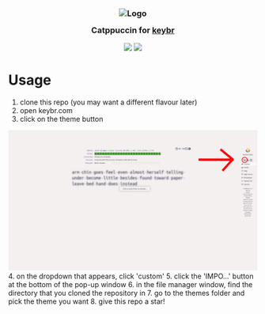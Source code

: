 <!-- panvimdoc-ignore-start -->

<h3 align="center">
    <img src="https://raw.githubusercontent.com/catppuccin/catppuccin/main/assets/logos/exports/1544x1544_circle.png" width="100" alt="Logo"/><br/>
    <img src="https://raw.githubusercontent.com/catppuccin/catppuccin/main/assets/misc/transparent.png" height="30" width="0px"/>
    Catppuccin for <a href="keybr.com">keybr</a>
    <img src="https://raw.githubusercontent.com/catppuccin/catppuccin/main/assets/misc/transparent.png" height="30" width="0px"/>
</h3>

<p align="center">
    <a href="https://github.com/randomintegers/catppuccin-keybr/stargazers"><img src="https://img.shields.io/github/stars/randomintegers/catppuccin-keybr?colorA=363a4f&colorB=b7bdf8&style=for-the-badge"></a>
    <a href="https://github.com/randomintegers/catppuccin/issues"><img src="https://img.shields.io/github/issues/randomintegers/catppuccin-keybr?colorA=363a4f&colorB=f5a97f&style=for-the-badge"></a>
</p>

# Usage
1. clone this repo (you may want a different flavour later)
2. open keybr.com
3. click on the theme button  
<img src="https://github.com/randomintegers/catppuccin-keybr/blob/main/assets/step2.png">
4. on the dropdown that appears, click 'custom'  
5. click the 'IMPO...' button at the bottom of the pop-up window  
6. in the file manager window, find the directory that you cloned the repository in  
7. go to the themes folder and pick the theme you want  
8. give this repo a star!  
